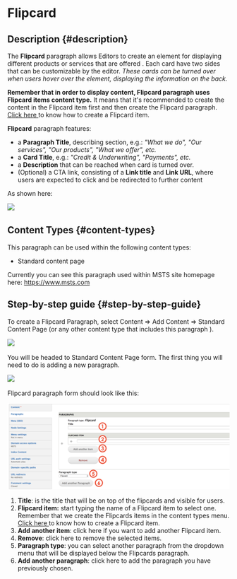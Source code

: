 # Flipcard

## Description {#description}

The **Flipcard** paragraph allows Editors to create an element for displaying different products or services that are offered . Each card have two sides that can be customizable by the editor. _These cards can be turned over when users hover over the element, displaying the information on the back._

**Remember that in order to display content, Flipcard paragraph uses Flipcard items content type.** It means that it's recommended  to create the content in the Flipcard item first and then create the Flipcard paragraph. [Click here ](../content-types-1/flipcard-item.md)to know how to create a Flipcard item.

**Flipcard** paragraph features:

* a **Paragraph Title**, describing section, e.g.: _"What we do", "Our services", "Our products", "What we offer", etc._
* a **Card Title**, e.g.: _"Credit & Underwriting", "Payments", etc._
* a **Description** that can be reached when card is turned over.
* \(Optional\) a CTA link, consisting of a **Link title** and **Link URL**, where users are expected to click and be redirected to further content

As shown here:

![](https://blobscdn.gitbook.com/v0/b/gitbook-28427.appspot.com/o/assets%2F-LLjdGUcRYPC3PTW00sg%2F-LLzqeDSZlBSn6F6xaMi%2F-LLzuXVy3qAbBle1xwB1%2FFlipcard_active.png?alt=media&token=6daf9ad1-e930-4c60-a0fa-b4a8be97b7e3)

## Content Types {#content-types}

This paragraph can be used within the following content types:

* Standard content page

Currently you can see this paragraph used within MSTS site homepage here: https://www.msts.com

## Step-by-step guide {#step-by-step-guide}

To create a Flipcard Paragraph, select Content =&gt; Add Content =&gt; Standard Content Page \(or any other content type that includes this paragraph \).

![](https://blobscdn.gitbook.com/v0/b/gitbook-28427.appspot.com/o/assets%2F-LLjdGUcRYPC3PTW00sg%2F-LLoSooVQ2ckmOg_YKuy%2F-LLoZrF3E1lH_HTs14DL%2FSTP_backend.png?alt=media&token=49c15fa2-abb2-4e3d-b83d-47d07fbfb3c8)

You will be headed to Standard Content Page form. The first thing you will need to do is adding a new paragraph.

![](https://blobscdn.gitbook.com/v0/b/gitbook-28427.appspot.com/o/assets%2F-LLjdGUcRYPC3PTW00sg%2F-LLzuoZr_o6bZ-JduVAl%2F-LLzydStkxsZwf59mUmb%2FAdd_paragraph.png?alt=media&token=76b17b1a-0f8f-46b7-bda1-c186dfb7d8d4)

Flipcard paragraph form should look like this:

![](../.gitbook/assets/flipcard_form_view%20%282%29.png)

1. **Title**: is the title that will be on top of the flipcards and visible for users. 
2. **Flipcard item:** start typing the name of a Flipcard item to select one. Remember that we create the Flipcards items in the content types menu. [Click here ](../content-types-1/flipcard-item.md)to know how to create a Flipcard item.
3. **Add another item**: click here if you want to add another Flipcard item.
4. **Remove**: click here to remove the selected items.
5. **Paragraph type**: you can select another paragraph from the dropdown menu that will be displayed below the Flipcards paragraph. 
6. **Add another paragraph**: click here to add the paragraph you have previously chosen. 



